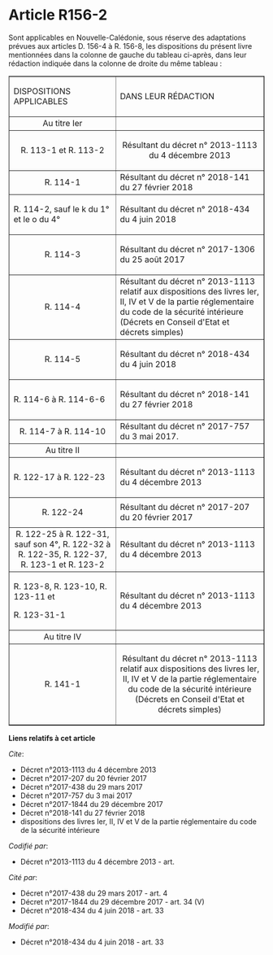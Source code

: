 # Article R156-2

Sont applicables en Nouvelle-Calédonie, sous réserve des adaptations prévues aux articles D. 156-4 à R. 156-8, les
dispositions du présent livre mentionnées dans la colonne de gauche du tableau ci-après, dans leur rédaction indiquée dans la
colonne de droite du même tableau :

<table border="1">
  <tbody>
    <tr>
      <td>

DISPOSITIONS APPLICABLES

</td>
      <td>

DANS LEUR RÉDACTION

</td>
    </tr>
    <tr>
      <td align="center">Au titre Ier</td>
      <td align="center">
    </td></tr>
    <tr>
      <td align="center">R. 113-1 et R. 113-2</td>
      <td align="center">

Résultant du décret n° 2013-1113 du 4 décembre 2013

</td>
    </tr>
    <tr>
      <td align="center">R. 114-1</td>
      <td>Résultant du décret n° 2018-141 du 27 février 2018
</td>
    </tr>
    <tr>
      <td>

R. 114-2, sauf le k du 1° et le o du 4°

</td>
      <td>

Résultant du décret n° 2018-434 du 4 juin 2018

</td>
    </tr>
    <tr>
      <td align="center">

R. 114-3</td>
      <td>

Résultant du décret n° 2017-1306 du 25 août 2017</td>
    </tr>
    <tr>
      <td align="center"> R. 114-4</td>
      <td>Résultant du décret n° 2013-1113 relatif aux dispositions des livres Ier, II, IV et V de la partie réglementaire du
code de la sécurité intérieure (Décrets en Conseil d'Etat et décrets simples)</td>
    </tr>
    <tr>
      <td align="center">

R. 114-5</td>
      <td>

Résultant du décret n° 2018-434 du 4 juin 2018</td>
    </tr>
    <tr>
      <td>

R. 114-6 à R. 114-6-6

</td>
      <td>

Résultant du décret n° 2018-141 du 27 février 2018

</td>
    </tr>
    <tr>
      <td align="center">R. 114-7 à R. 114-10</td>
      <td>Résultant du décret n° 2017-757 du 3 mai 2017.</td>
    </tr>
    <tr>
      <td align="center">Au titre II</td>
      <td align="center">
    </td></tr>
    <tr>
      <td align="left">

R. 122-17 à R. 122-23

</td>
      <td align="left">

Résultant du décret n° 2013-1113 du 4 décembre 2013

</td>
    </tr>
    <tr>
      <td align="center">

R. 122-24

</td>
      <td>Résultant du décret n° 2017-207 du 20 février 2017
</td>
    </tr>
    <tr>
      <td align="center">R. 122-25 à R. 122-31, sauf son 4°, R. 122-32 à R. 122-35, R. 122-37, R. 123-1 et R. 123-2</td>
      <td>Résultant du décret n° 2013-1113 du 4 décembre 2013</td>
    </tr>
    <tr>
      <td align="left">

R. 123-8, R. 123-10, R. 123-11 et

R. 123-31-1

</td>
      <td align="left">

Résultant du décret n° 2013-1113 du 4 décembre 2013

</td>
    </tr>
    <tr>
      <td align="center">Au titre IV</td>
      <td align="center">
    </td></tr>
    <tr>
      <td align="center">R. 141-1</td>
      <td align="center">

Résultant du décret n° 2013-1113 relatif aux dispositions des livres Ier, II, IV et V de la partie réglementaire du code de
la sécurité intérieure (Décrets en Conseil d'Etat et décrets simples)

</td>
    </tr>
  </tbody>
</table>

**Liens relatifs à cet article**

_Cite_:

  - Décret n°2013-1113 du 4 décembre 2013
  - Décret n°2017-207 du 20 février 2017
  - Décret n°2017-438 du 29 mars 2017
  - Décret n°2017-757 du 3 mai 2017
  - Décret n°2017-1844 du 29 décembre 2017
  - Décret n°2018-141 du 27 février 2018
  - dispositions des livres Ier, II, IV et V de la partie réglementaire du code de la sécurité intérieure

_Codifié par_:

  - Décret n°2013-1113 du 4 décembre 2013 - art.

_Cité par_:

  - Décret n°2017-438 du 29 mars 2017 - art. 4
  - Décret n°2017-1844 du 29 décembre 2017 - art. 34 (V)
  - Décret n°2018-434 du 4 juin 2018 - art. 33

_Modifié par_:

  - Décret n°2018-434 du 4 juin 2018 - art. 33
